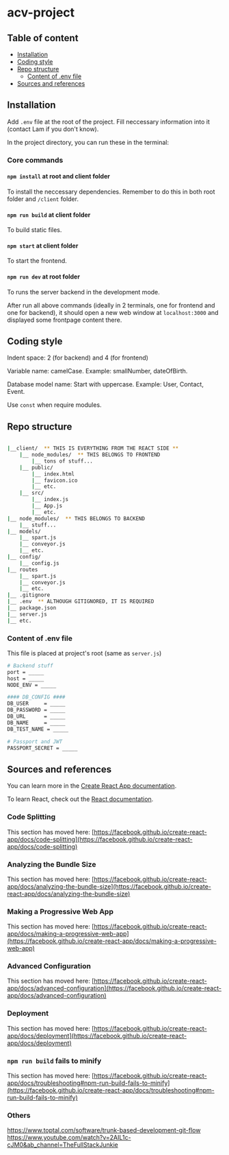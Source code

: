 # acv-project


## Table of content

- [Installation](#installation)
- [Coding style](#coding-style)
- [Repo structure](#repo-structure)
  - [Content of .env file](#content-of-env-file)
- [Sources and references](#sources-and-references)


## Installation

Add `.env` file at the root of the project. Fill neccessary information into it (contact Lam if you don't know).

In the project directory, you can run these in the terminal:

### Core commands

#### `npm install` at root and client folder

To install the neccessary dependencies. Remember to do this in both root folder and `/client` folder.

#### `npm run build` at client folder

To build static files.

#### `npm start` at client folder

To start the frontend.

#### `npm run dev` at root folder

To runs the server backend in the development mode.

After run all above commands (ideally in 2 terminals, one for frontend and one for backend), it should open a new web window at `localhost:3000` and displayed some frontpage content there.


## Coding style

Indent space: 2 (for backend) and 4 (for frontend)

Variable name: camelCase. Example: smallNumber, dateOfBirth.

Database model name: Start with uppercase. Example: User, Contact, Event.

Use `const` when require modules.


## Repo structure

```bash

|__client/  ** THIS IS EVERYTHING FROM THE REACT SIDE **
    |__ node_modules/  ** THIS BELONGS TO FRONTEND
        |__ tons of stuff...
    |__ public/
        |__ index.html
        |__ favicon.ico
        |__ etc.
    |__ src/
        |__ index.js
        |__ App.js
        |__ etc.
|__ node_modules/  ** THIS BELONGS TO BACKEND
    |__ stuff...
|__ models/
    |__ spart.js
    |__ conveyor.js
    |__ etc.
|__ config/
    |__ config.js
|__ routes
    |__ spart.js
    |__ conveyor.js
    |__ etc.
|__ .gitignore
|__ .env  ** ALTHOUGH GITIGNORED, IT IS REQUIRED
|__ package.json
|__ server.js
|__ etc.
```


### Content of .env file

This file is placed at project's root (same as `server.js`)

```bash
# Backend stuff
port = _____
host = _____
NODE_ENV = _____

#### DB_CONFIG ####
DB_USER     = _____
DB_PASSWORD = _____
DB_URL      = _____
DB_NAME     = _____
DB_TEST_NAME = _____

# Passport and JWT
PASSPORT_SECRET = _____

```


## Sources and references

You can learn more in the [Create React App documentation](https://facebook.github.io/create-react-app/docs/getting-started).

To learn React, check out the [React documentation](https://reactjs.org/).

### Code Splitting

This section has moved here: [https://facebook.github.io/create-react-app/docs/code-splitting](https://facebook.github.io/create-react-app/docs/code-splitting)

### Analyzing the Bundle Size

This section has moved here: [https://facebook.github.io/create-react-app/docs/analyzing-the-bundle-size](https://facebook.github.io/create-react-app/docs/analyzing-the-bundle-size)

### Making a Progressive Web App

This section has moved here: [https://facebook.github.io/create-react-app/docs/making-a-progressive-web-app](https://facebook.github.io/create-react-app/docs/making-a-progressive-web-app)

### Advanced Configuration

This section has moved here: [https://facebook.github.io/create-react-app/docs/advanced-configuration](https://facebook.github.io/create-react-app/docs/advanced-configuration)

### Deployment

This section has moved here: [https://facebook.github.io/create-react-app/docs/deployment](https://facebook.github.io/create-react-app/docs/deployment)

### `npm run build` fails to minify

This section has moved here: [https://facebook.github.io/create-react-app/docs/troubleshooting#npm-run-build-fails-to-minify](https://facebook.github.io/create-react-app/docs/troubleshooting#npm-run-build-fails-to-minify)

### Others

<https://www.toptal.com/software/trunk-based-development-git-flow>
<https://www.youtube.com/watch?v=2AIL1c-cJM0&ab_channel=TheFullStackJunkie>
